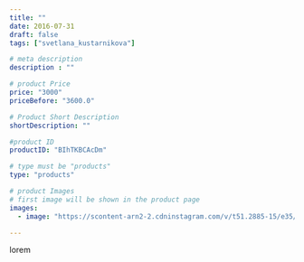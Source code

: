 ```yaml
---
title: ""
date: 2016-07-31
draft: false
tags: ["svetlana_kustarnikova"]

# meta description
description : ""

# product Price
price: "3000"
priceBefore: "3600.0"

# Product Short Description
shortDescription: ""

#product ID
productID: "BIhTKBCAcDm"

# type must be "products"
type: "products"

# product Images
# first image will be shown in the product page
images:
  - image: "https://scontent-arn2-2.cdninstagram.com/v/t51.2885-15/e35/13707227_1069921706433936_1699161759_n.jpg?se=7&tp=1&_nc_ht=scontent-arn2-2.cdninstagram.com&_nc_cat=100&_nc_ohc=FWfQsgJArkIAX_iKy6O&ccb=7-4&oh=fb2647fcd4feb4b0922c7afb03022e4a&oe=6084938C&ig_cache_key=MTMwNjQwOTYxODEwMDA0NDAwNg%3D%3D.2-ccb7-4"

---
```

lorem
